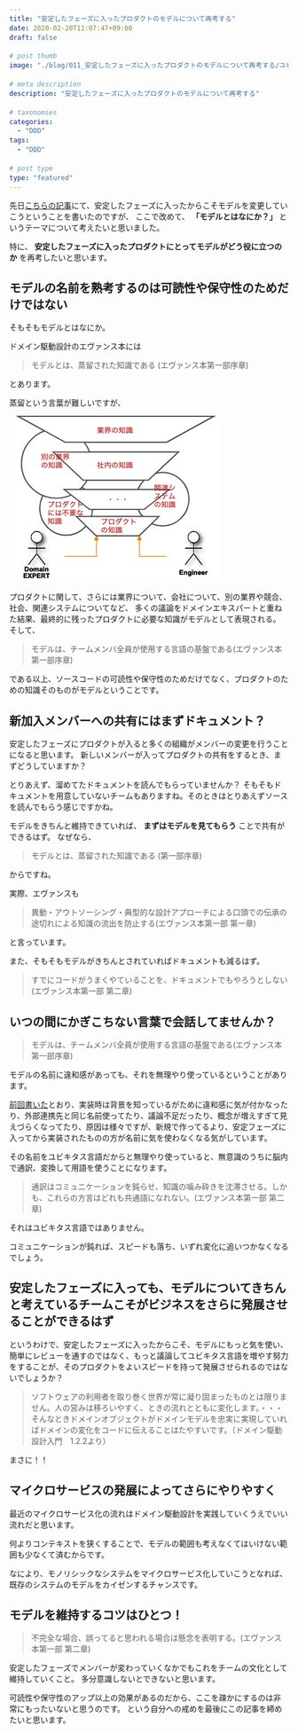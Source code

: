 ```yaml
---
title: "安定したフェーズに入ったプロダクトのモデルについて再考する"
date: 2020-02-20T11:07:47+09:00
draft: false

# post thumb
image: "./blog/011_安定したフェーズに入ったプロダクトのモデルについて再考する/ユビキタス.jpg"

# meta description
description: "安定したフェーズに入ったプロダクトのモデルについて再考する"

# taxonomies
categories: 
  - "DDD"
tags:
  - "DDD"

# post type
type: "featured"
---
```


先日[こちらの記事](https://pilgrim-lifestyle.jp/blog/010_%E5%AE%89%E5%AE%9A%E3%81%97%E3%81%9F%E3%83%95%E3%82%A7%E3%83%BC%E3%82%BA%E3%81%AB%E5%85%A5%E3%81%A3%E3%81%A6%E3%81%93%E3%81%9D%E3%83%A2%E3%83%87%E3%83%AB%E3%82%92%E5%A4%89%E6%9B%B4%E3%81%97%E3%82%88%E3%81%86/)にて、安定したフェーズに入ったからこそモデルを変更していこうということを書いたのですが、
ここで改めて、 **「モデルとはなにか？」** というテーマについて考えたいと思いました。

特に、 **安定したフェーズに入ったプロダクトにとってモデルがどう役に立つのか** を再考したいと思います。

## モデルの名前を熟考するのは可読性や保守性のためだけではない

そもそもモデルとはなにか。

ドメイン駆動設計のエヴァンス本には

> モデルとは、蒸留された知識である (エヴァンス本第一部序章)

とあります。

蒸留という言葉が難しいですが、

![蒸留](蒸留.png)

プロダクトに関して、さらには業界について、会社について、別の業界や競合、社会、関連システムについてなど、
多くの議論をドメインエキスパートと重ねた結果、最終的に残ったプロダクトに必要な知識がモデルとして表現される。
そして、

> モデルは、チームメンバ全員が使用する言語の基盤である(エヴァンス本第一部序章)

である以上、ソースコードの可読性や保守性のためだけでなく、プロダクトのための知識そのものがモデルということです。

## 新加入メンバーへの共有にはまずドキュメント？

安定したフェーズにプロダクトが入ると多くの組織がメンバーの変更を行うことになると思います。
新しいメンバーが入ってプロダクトの共有をするとき、まずどうしていますか？

とりあえず、溜めてたドキュメントを読んでもらっていませんか？
そもそもドキュメントを用意していないチームもありますね。そのときはとりあえずソースを読んでもらう感じですかね。

モデルをきちんと維持できていれば、 **まずはモデルを見てもらう** ことで共有ができるはず。
なぜなら、

> モデルとは、蒸留された知識である (第一部序章)

からですね。

実際、エヴァンスも

> 異動・アウトソーシング・典型的な設計アプローチによる口頭での伝承の途切れによる知識の流出を防止する(エヴァンス本第一部 第一章)

と言っています。

また、そもそもモデルがきちんとされていればドキュメントも減るはず。

> すでにコードがうまくやていることを、ドキュメントでもやろうとしない(エヴァンス本第一部 第二章)

## いつの間にかぎこちない言葉で会話してませんか？

> モデルは、チームメンバ全員が使用する言語の基盤である(エヴァンス本第一部序章)

モデルの名前に違和感があっても、それを無理やり使っているということがあります。

[前回書いた](https://pilgrim-lifestyle.jp/blog/010_%E5%AE%89%E5%AE%9A%E3%81%97%E3%81%9F%E3%83%95%E3%82%A7%E3%83%BC%E3%82%BA%E3%81%AB%E5%85%A5%E3%81%A3%E3%81%A6%E3%81%93%E3%81%9D%E3%83%A2%E3%83%87%E3%83%AB%E3%82%92%E5%A4%89%E6%9B%B4%E3%81%97%E3%82%88%E3%81%86/)とおり、実装時は背景を知っているがために違和感に気が付かなったり、外部連携先と同じ名前使ってたり、議論不足だったり、概念が増えすぎて見えづらくなってたり、原因は様々ですが、新規で作ってるより、安定フェーズに入ってから実装されたものの方が名前に気を使わなくなる気がしています。

その名前をユビキタス言語だからと無理やり使っていると、無意識のうちに脳内で通訳、変換して用語を使うことになります。

> 通訳はコミュニケーションを鈍らせ、知識の噛み砕きを沈滞させる。しかも、これらの方言はどれも共通語になれない。(エヴァンス本第一部 第二章)

それはユビキタス言語ではありません。

コミュニケーションが鈍れば、スピードも落ち、いずれ変化に追いつかなくなるでしょう。

## 安定したフェーズに入っても、モデルについてきちんと考えているチームこそがビジネスをさらに発展させることができるはず

というわけで、安定したフェーズに入ったからこそ、モデルにもっと気を使い、簡単にレビューを通すのではなく、もっと議論してユビキタス言語を増やす努力をすることが、そのプロダクトをよいスピードを持って発展させられるのではないでしょうか？

> ソフトウェアの利用者を取り巻く世界が常に凝り固まったものとは限りません。人の営みは移ろいやすく、ときの流れとともに変化します。・・・そんなときドメインオブジェクトがドメインモデルを忠実に実現していればドメインの変化をコードに伝えることはたやすいです。（ドメイン駆動設計入門　1.2.2より）

まさに！！

## マイクロサービスの発展によってさらにやりやすく

最近のマイクロサービス化の流れはドメイン駆動設計を実践していくうえでいい流れだと思います。

何よりコンテキストを狭くすることで、モデルの範囲も考えなくてはいけない範囲も少なくて済むからです。

なにより、モノリシックなシステムをマイクロサービス化していこうとなれば、既存のシステムのモデルをカイゼンするチャンスです。

## モデルを維持するコツはひとつ！

> 不完全な場合、誤ってると思われる場合は懸念を表明する。(エヴァンス本第一部 第二章)

安定したフェーズでメンバーが変わっていくなかでもこれをチームの文化として維持していくこと。
多分意識しないとできないと思います。

可読性や保守性のアップ以上の効果があるのだから、ここを疎かにするのは非常にもったいないと思うのです。
という自分への戒めを最後にこの記事を締めたいと思います。